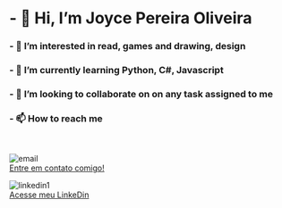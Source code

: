 # - 👋 Hi, I’m Joyce Pereira Oliveira

<h3> - 👀 I’m interested in read, games and drawing, design </h3>
<h3> - 🌱 I’m currently learning Python, C#, Javascript </h3>
<h3> - 💞️ I’m looking to collaborate on on any task assigned to me </h3>
<h3> - 📫 How to reach me </h3>

<br>

![email](https://user-images.githubusercontent.com/99741555/188524978-f2dacf42-3e16-49a5-b6cc-c3124de897a6.jpg)
<br>
[Entre em contato comigo!](https://contato.joycepereiraoliveira@gmail.com)

![linkedin1](https://user-images.githubusercontent.com/99741555/188521977-cf4cfad5-2276-42e2-8e0f-8a576a251a6a.png)
<br>
[Acesse meu LinkeDin](https://www.linkedin.com/in/joyce-oliveira-ba8a69197/)
